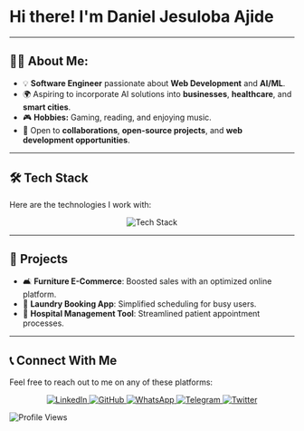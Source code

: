 # Hi there! I'm Daniel Jesuloba Ajide

---

## 👨‍💻 About Me:
- 💡 **Software Engineer** passionate about **Web Development** and **AI/ML**.  
- 🌍 Aspiring to incorporate AI solutions into **businesses**, **healthcare**, and **smart cities**.  
- 🎮 **Hobbies:** Gaming, reading, and enjoying music.  
- 🌱 Open to **collaborations**, **open-source projects**, and **web development opportunities**.

---

## 🛠️ Tech Stack  
Here are the technologies I work with:

<p align="center">
  <img src="https://skillicons.dev/icons?i=python,js,react,tailwind,typescript,nodejs,mongodb,git&perline=8" alt="Tech Stack" />
</p>

---

## 🚀 Projects
- 🛋️ **Furniture E-Commerce**: Boosted sales with an optimized online platform.  
- 🧺 **Laundry Booking App**: Simplified scheduling for busy users.  
- 🏥 **Hospital Management Tool**: Streamlined patient appointment processes.

---

## 📞 Connect With Me  
Feel free to reach out to me on any of these platforms:

<p align="center">
  <a href="https://www.linkedin.com/in/daniel-ajide-243b42260/" target="_blank">
    <img src="https://img.shields.io/badge/LinkedIn-blue?style=for-the-badge&logo=linkedin&logoColor=white" alt="LinkedIn" />
  </a>
  <a href="https://github.com/dandokku" target="_blank">
    <img src="https://img.shields.io/badge/GitHub-black?style=for-the-badge&logo=github&logoColor=white" alt="GitHub" />
  </a>
  <a href="https://wa.me/+2348104618586" target="_blank">
    <img src="https://img.shields.io/badge/WhatsApp-green?style=for-the-badge&logo=whatsapp&logoColor=white" alt="WhatsApp" />
  </a>
  <a href="https://t.me/Dandokku" target="_blank">
    <img src="https://img.shields.io/badge/Telegram-blue?style=for-the-badge&logo=telegram&logoColor=white" alt="Telegram" />
  </a>
  <a href="https://x.com/DanielJesulobaa" target="_blank">
    <img src="https://img.shields.io/badge/Twitter-skyblue?style=for-the-badge&logo=twitter&logoColor=white" alt="Twitter" />
  </a>
</p>



<!-- ## 📊 GitHub Stats  
<p align="center">
  <img src="https://github-readme-stats.vercel.app/api?username=dandokku&theme=dark&show_icons=true" alt="GitHub Stats" />
</p>-->

![Profile Views](https://komarev.com/ghpvc/?username=your-username&color=blue)

